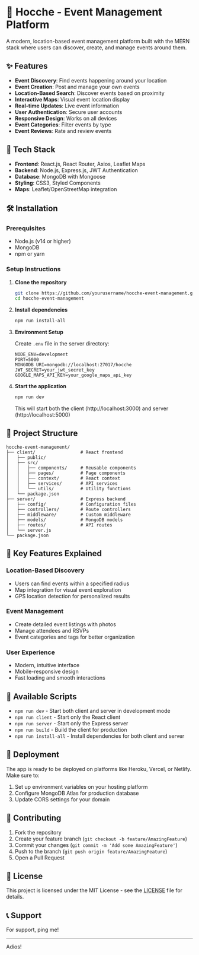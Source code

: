 # 🎉 Hocche - Event Management Platform

A modern, location-based event management platform built with the MERN stack where users can discover, create, and manage events around them.

## ✨ Features

- **Event Discovery**: Find events happening around your location
- **Event Creation**: Post and manage your own events
- **Location-Based Search**: Discover events based on proximity
- **Interactive Maps**: Visual event location display
- **Real-time Updates**: Live event information
- **User Authentication**: Secure user accounts
- **Responsive Design**: Works on all devices
- **Event Categories**: Filter events by type
- **Event Reviews**: Rate and review events

## 🚀 Tech Stack

- **Frontend**: React.js, React Router, Axios, Leaflet Maps
- **Backend**: Node.js, Express.js, JWT Authentication
- **Database**: MongoDB with Mongoose
- **Styling**: CSS3, Styled Components
- **Maps**: Leaflet/OpenStreetMap integration

## 🛠️ Installation

### Prerequisites
- Node.js (v14 or higher)
- MongoDB
- npm or yarn

### Setup Instructions

1. **Clone the repository**
   ```bash
   git clone https://github.com/yourusername/hocche-event-management.git
   cd hocche-event-management
   ```

2. **Install dependencies**
   ```bash
   npm run install-all
   ```

3. **Environment Setup**
   
   Create `.env` file in the server directory:
   ```env
   NODE_ENV=development
   PORT=5000
   MONGODB_URI=mongodb://localhost:27017/hocche
   JWT_SECRET=your_jwt_secret_key
   GOOGLE_MAPS_API_KEY=your_google_maps_api_key
   ```

4. **Start the application**
   ```bash
   npm run dev
   ```

   This will start both the client (http://localhost:3000) and server (http://localhost:5000)

## 📁 Project Structure

```
hocche-event-management/
├── client/                 # React frontend
│   ├── public/
│   ├── src/
│   │   ├── components/     # Reusable components
│   │   ├── pages/          # Page components
│   │   ├── context/        # React context
│   │   ├── services/       # API services
│   │   └── utils/          # Utility functions
│   └── package.json
├── server/                 # Express backend
│   ├── config/             # Configuration files
│   ├── controllers/        # Route controllers
│   ├── middleware/         # Custom middleware
│   ├── models/             # MongoDB models
│   ├── routes/             # API routes
│   └── server.js
└── package.json
```

## 🌟 Key Features Explained

### Location-Based Discovery
- Users can find events within a specified radius
- Map integration for visual event exploration
- GPS location detection for personalized results

### Event Management
- Create detailed event listings with photos
- Manage attendees and RSVPs
- Event categories and tags for better organization

### User Experience
- Modern, intuitive interface
- Mobile-responsive design
- Fast loading and smooth interactions

## 🔧 Available Scripts

- `npm run dev` - Start both client and server in development mode
- `npm run client` - Start only the React client
- `npm run server` - Start only the Express server
- `npm run build` - Build the client for production
- `npm run install-all` - Install dependencies for both client and server

## 🚀 Deployment

The app is ready to be deployed on platforms like Heroku, Vercel, or Netlify. Make sure to:

1. Set up environment variables on your hosting platform
2. Configure MongoDB Atlas for production database
3. Update CORS settings for your domain

## 🤝 Contributing

1. Fork the repository
2. Create your feature branch (`git checkout -b feature/AmazingFeature`)
3. Commit your changes (`git commit -m 'Add some AmazingFeature'`)
4. Push to the branch (`git push origin feature/AmazingFeature`)
5. Open a Pull Request

## 📝 License

This project is licensed under the MIT License - see the [LICENSE](LICENSE) file for details.

## 📞 Support

For support, ping me!

---

Adios!

